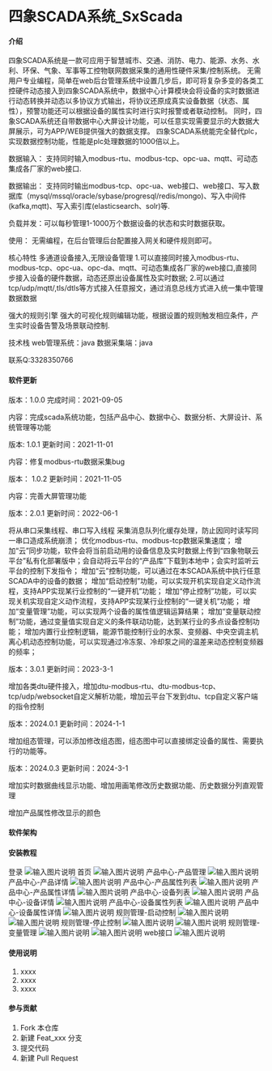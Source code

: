 # 四象SCADA系统_SxScada

#### 介绍
四象SCADA系统是一款可应用于智慧城市、交通、消防、电力、能源、水务、水利、环保、气象、军事等工控物联网数据采集的通用性硬件采集/控制系统。
无需用户专业编程，简单在web后台管理系统中设置几步后，即可将复杂多变的各类工控硬件动态接入到四象SCADA系统中，数据中心计算模块会将设备的实时数据进行动态转换并动态以多协议方式输出，将协议还原成真实设备数据（状态、属性），预警功能还可以根据设备的属性实时进行实时报警或者联动控制。
同时，四象SCADA系统还自带数据中心大屏设计功能，可以任意实现需要显示的大数据大屏展示，可为APP/WEB提供强大的数据支撑。
四象SCADA系统能完全替代plc，实现数据控制功能，性能是plc处理数据的1000倍以上。

数据输入：
支持同时输入modbus-rtu、modbus-tcp、opc-ua、mqtt、可动态集成各厂家的web接口.

数据输出：
支持同时输出modbus-tcp、opc-ua、web接口、web接口、写入数据库（mysql/mssql/oracle/sybase/progresql/redis/mongo)、写入中间件(kafka,mqtt)、写入索引库(elasticsearch、solr)等.

负载并发：可以每秒管理1-1000万个数据设备的状态和实时数据获取。

使用：
无需编程，在后台管理后台配置接入网关和硬件规则即可。

核心特性
多通道设备接入,无限设备管理
1.可以直接同时接入modbus-rtu、modbus-tcp、opc-ua、opc-da、mqtt、可动态集成各厂家的web接口,直接同步接入设备的硬件数据，动态还原出设备属性及实时数据;
2.可以通过tcp/udp/mqtt/,tls/dtls等方式接入任意报文，通过消息总线方式进入统一集中管理数据数据

强大的规则引擎
强大的可视化规则编辑功能，根据设置的规则触发相应条件，产生实时设备告警及场景联动控制.

技术栈
web管理系统：java
数据采集端：java

联系Q:3328350766

#### 软件更新
版本：1.0.0	完成时间：2021-09-05

内容：完成scada系统功能，包括产品中心、数据中心、数据分析、大屏设计、系统管理等功能

版本:	1.0.1	更新时间：2021-11-01

内容：修复modbus-rtu数据采集bug

版本： 1.0.2	更新时间：2021-11-05

内容：完善大屏管理功能

版本：2.0.1	更新时间：2022-06-1

将从串口采集线程、串口写入线程 采集消息队列化缓存处理，防止因同时读写同一串口造成系统崩溃； 优化modbus-rtu、modbus-tcp数据采集速度； 增加“云”同步功能，软件会将当前启动用的设备信息及实时数据上传到“四象物联云平台”私有化部署版中；会自动将云平台的“产品库”下载到本地中；会实时监听云平台的控制下发指令； 增加“云”控制功能，可以通过在本SCADA系统中执行任意SCADA中的设备的数据； 增加“启动控制”功能，可以实现开机实现自定义动作流程，支持APP实现某行业控制的“一键开机”功能； 增加“停止控制”功能，可以实现关机实现自定义动作流程，支持APP实现某行业控制的“一键关机”功能； 增加“变量管理”功能，可以实现两个设备的属性值逻辑运算结果； 增加“变量联动控制”功能，通过变量值实现自定义的条件联动功能，达到某行业的多点设备控制功能； 增加内置行业控制逻辑，能源节能控制行业的水泵、变频器、中央空调主机离心机动态控制功能，可以实现通过冷冻泵、冷却泵之间的温差来动态控制变频器的频率；

版本：3.0.1	更新时间：2023-3-1

增加各类dtu硬件接入，增加dtu-modbus-rtu、dtu-modbus-tcp、tcp/udp/websocket自定义解析功能，增加云平台下发到dtu、tcp自定义客户端的指令控制

版本：2024.0.1	更新时间：2024-1-1

增加组态管理，可以添加修改组态图，组态图中可以直接绑定设备的属性、需要执行的功能等。

版本：2024.0.3	更新时间：2024-3-1

增加实时数据曲线显示功能、增加用画笔修改历史数据功能、历史数据分列直观管理

增加产品属性修改显示的颜色



#### 软件架构



#### 安装教程
登录
![输入图片说明](https://images.gitee.com/uploads/images/2021/0904/123041_02e64601_4923370.png "登录.png")
首页
![输入图片说明](%E9%A6%96%E9%A1%B5.png)
产品中心-产品管理
![输入图片说明](%E4%BA%A7%E5%93%81%E7%AE%A1%E7%90%86.png)
产品中心-产品详情
![输入图片说明](https://images.gitee.com/uploads/images/2021/0904/123117_f2cd1a21_4923370.png "产品详情.png")
产品中心-产品属性列表
![输入图片说明](https://images.gitee.com/uploads/images/2021/0904/123132_5d9e128f_4923370.png "产品属性列表.png")
产品中心-产品属性详情
![输入图片说明](https://images.gitee.com/uploads/images/2021/0904/123140_411a9428_4923370.png "产品属性详情png.png")
产品中心-设备列表
![输入图片说明](%E8%AE%BE%E5%A4%87%E5%88%97%E8%A1%A8.png)
产品中心-设备详情
![输入图片说明](https://images.gitee.com/uploads/images/2021/0904/123324_0ca0f36e_4923370.png "设备详情.png")
产品中心-设备属性列表
![输入图片说明](https://images.gitee.com/uploads/images/2021/0904/123336_19047e19_4923370.png "设备属性列表.png")
产品中心-设备属性详情
![输入图片说明](https://images.gitee.com/uploads/images/2021/0904/123345_11781da8_4923370.png "设备属性详情.png")
规则管理-启动控制
![输入图片说明](%E5%90%AF%E5%8A%A8%E6%8E%A7%E5%88%B6%E5%88%97%E8%A1%A8.png)
![输入图片说明](%E5%90%AF%E5%8A%A8%E6%8E%A7%E5%88%B6%E7%BC%96%E8%BE%91.png)
规则管理-停止控制
![输入图片说明](%E5%81%9C%E6%AD%A2%E6%8E%A7%E5%88%B6%E5%88%97%E8%A1%A8.png)
![输入图片说明](%E5%81%9C%E6%AD%A2%E6%8E%A7%E5%88%B6%E7%BC%96%E8%BE%91.png)
规则管理-变量管理
![输入图片说明](%E5%8F%98%E9%87%8F%E7%AE%A1%E7%90%86%E5%88%97%E8%A1%A8.png)
![输入图片说明](%E5%8F%98%E9%87%8F%E7%AE%A1%E7%90%86%E7%BC%96%E8%BE%91.png)
web接口
![输入图片说明](%E6%8E%A5%E5%8F%A3%E5%88%97%E8%A1%A8.png)

#### 使用说明

1.  xxxx
2.  xxxx
3.  xxxx

#### 参与贡献

1.  Fork 本仓库
2.  新建 Feat_xxx 分支
3.  提交代码
4.  新建 Pull Request

